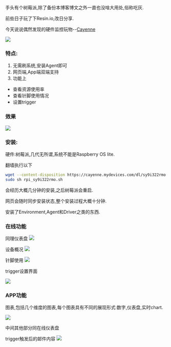 手头有个树莓派,除了备份本博客博文之外一直也没啥大用处,俗称吃灰.

前些日子玩了下Resin.io,改日分享.

今天说说偶然发现的硬件监控玩物--[Cayenne](https://www.cayenne-mydevices.com)

![](http://7xqjx7.com1.z0.glb.clouddn.com/image/Screen%20Shot%202016-03-03%20at%2002.21.04.png?imageView2/2/h/600)

### 特点: 

1. 无需刷系统,安装Agent即可
2. 网页端,App端双端支持
3. 功能上 
  * 查看资源使用率 
  * 查看针脚使用情况 
  * 设置trigger 


### 效果

![](http://7xqjx7.com1.z0.glb.clouddn.com/image/Screen%20Shot%202016-03-03%20at%2002.05.13.png?imageView2/2/h/600)

### 安装:

硬件:树莓派,几代无所谓,系统不能是Raspberry OS lite.

翻墙执行以下 

```sh
wget --content-disposition https://cayenne.mydevices.com/dl/sy9i322rmo
sudo sh rpi_sy9i322rmo.sh
```
会经历大概几分钟的安装,之后树莓派会重启. 

网页会随时同步安装状态,整个安装过程大概十分钟. 

安装了Environment,Agent和Driver之类的东西.

### 在线功能

同理仪表盘
![](http://7xqjx7.com1.z0.glb.clouddn.com/image/Screen%20Shot%202016-03-03%20at%2002.05.13.png?imageView2/2/h/600)

设备概况
![](http://7xqjx7.com1.z0.glb.clouddn.com/image/Screen%20Shot%202016-03-03%20at%2002.05.24.png?imageView2/2/h/600)

针脚使用
![](http://7xqjx7.com1.z0.glb.clouddn.com/image/Screen%20Shot%202016-03-03%20at%2002.05.28.png?imageView2/2/h/600)

trigger设置界面

![](http://7xqjx7.com1.z0.glb.clouddn.com/image/Screen%20Shot%202016-03-03%20at%2002.05.36.png?imageView2/2/h/600)
### APP功能

图表,包括几个维度的图表,每个图表具有不同的展现形式:数字,仪表盘,实时chart.

![](http://7xqjx7.com1.z0.glb.clouddn.com/image/IMG_3535.PNG?imageView2/2/h/600)

中间其他部分同在线仪表盘

trigger触发后的邮件内容
![](http://7xqjx7.com1.z0.glb.clouddn.com/image/IMG_3543.PNG?imageView2/2/h/600)




